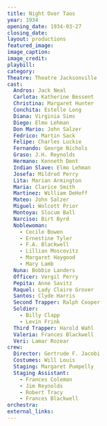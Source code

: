 ```yaml
---
title: Night Over Taos
year: 1934
opening_date: 1934-03-27
closing_date: 
layout: productions
featured_image: 
image_caption:
image_credit:
playbill: 
category: 
Theatre: Theatre Jacksonville
cast:
  Andros: Jack Neal
  Carlota: Katherine Bessent
  Christina: Margaret Hunter
  Conchita: Estelle Long
  Diana: Virginia Sims
  Diego: Elmo Lehman
  Don Mario: John Salzer
  Fedrico: Martin Sack
  Felipe: Charles Luckie
  Fernando: George Nichols
  Graso: J.H. Reynolds
  Hermano: Kenneth Dent
  Indian Slave: Elmo Lehman
  Josefa: Mildred Perry
  Lita: Marian Armington
  Maria: Clarice Smith
  Martinez: William DeHoff
  Mateo: John Salzer
  Miguel: Wolcott Prior
  Montoya: Slocum Ball
  Narciso: Birt Byrd
  Noblewoman:
    - Cecile Bowen
    - Ernestine Tyler
    - F.A. Blackwell
    - Lillian Moscovitz
    - Margaret Haygood
    - Mary Lamb
  Nuna: Bobbie Landers
  Officer: Vergil Perry
  Pepita: Anne Savitz
  Raquel: Lady Claire Grover
  Santos: Clyde Harris
  Second Trapper: Ralph Cooper
  Soldier:
    - Billy Clapp
    - Levin Frink
  Third Trapper: Harold Wahl
  Valeria: Frances Blackwell
  Veri: Lamar Rozear
crew:
  Director: Gertrude F. Jacobi
  Costumes: Will Louis
  Staging: Margaret Pumpelly
  Staging Assistant:
    - Frances Coleman
    - Jim Reynolds
    - Robert Tracy
    - Frances Blackwell
orchestra:
external_links:
---
```


